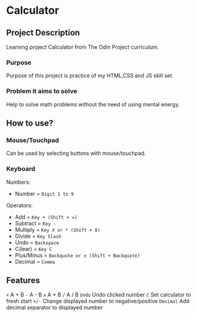 # Calculator
## Project Description 
Learning project Calculator from The Odin Project curriculum.
### Purpose
Purpose of this project is practice of my HTML,CSS and JS skill set.
### Problem it aims to solve
Help to solve math problems without the need of using mental energy.
## How to use?
### Mouse/Touchpad
Can be used by selecting buttons with mouse/touchpad.
### Keyboard
Numbers: 
- Number = `Digit 1 to 9`

Operators: 
 - Add = `Key + (Shift + =)`
 - Subtract = `Key -`
 - Multiply = `Key X or * (Shift + 8)`
 - Divide = `Key Slash`
 - Undo = `Backspace`
 - C(lear) = `Key C`
 - Plus/Minus = `Backquote or ± (Shift + Backquote)`
 - Decimal = `Comma`
## Features
  `+` A + B
  `-` A - B
  `x` A * B
  `/` A / B
  `Undo` Undo clicked number
  `C` Set calculator to fresh start
  `+/-` Change displayed number to negative/positive
  `Decimal` Add decimal separator to displayed number
